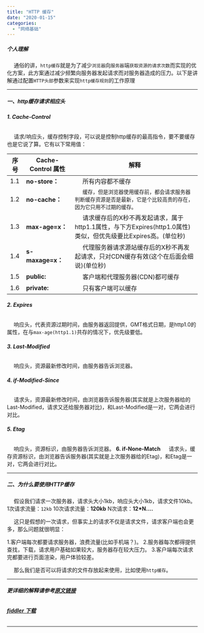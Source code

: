 ```yaml
---
title: "HTTP 缓存"
date: "2020-01-15"
categories: 
  - "网络基础"
---
```


##### 个人理解

  通俗的讲，`http缓存`就是为了减少`浏览器`向`服务器`端`获取资源的请求次数`而实现的优化方案，此方案通过减少频繁向服务器发起请求而对服务器造成的压力。以下是讲解通过配置`HTTP头部`参数来实现`http缓存规则`的工作原理

* * *

##### 一、http缓存请求相应头

###### **1\. Cache-Control**

  请求/响应头，缓存控制字段，可以说是控制http缓存的最高指令，要不要缓存也是它说了算。它有以下常用值：

| 序号 | **Cache-Control** 属性 | 解释 |
| --- | --- | --- |
| 1.1 | **no-store：** |   所有内容都不缓存 |
| 1.2 | **no-cache：** |   `缓存，但是浏览器使用缓存前，都会请求服务器判断缓存资源是否是最新，它是个比较高贵的存在，因为它只用不过期的缓存。` |
| 1.3 | **max-age=x：** |   请求缓存后的X秒不再发起请求，属于http1.1属性，与下方Expires(http1.0属性)类似，但优先级要比Expires高。(单位秒) |
| 1.4 | **s-maxage=x：** |   代理服务器请求源站缓存后的X秒不再发起请求，只对CDN缓存有效(这个在后面会细说)(单位秒) |
| 1.5 | **public:** |   客户端和代理服务器(CDN)都可缓存 |
| 1.6 | **private:** |   只有客户端可以缓存 |

###### **2\. Expires**

  响应头，代表资源过期时间，由服务器返回提供，GMT格式日期，是http1.0的属性，在与`max-age(http1.1)`共存的情况下，优先级要低。

###### **3\. Last-Modified**

  响应头，资源最新修改时间，由服务器告诉浏览器。

###### **4\. if-Modified-Since**

  请求头，资源最新修改时间，由浏览器告诉服务器(其实就是上次服务器给的Last-Modified，请求又还给服务器对比)，和Last-Modified是一对，它两会进行对比。

###### **5\. Etag**

  响应头，资源标识，由服务器告诉浏览器。 **6\. if-None-Match**   请求头，缓存资源标识，由浏览器告诉服务器(其实就是上次服务器给的Etag)，和Etag是一对，它两会进行对比。

* * *

##### 二、为什么要使用HTTP缓存

  假设我们请求一次服务器，请求头大小1kb，响应头大小1kb，请求文件10kb。 1次请求流量：`12kb` 10次请求流量：**120kb** N次请求：**12\*N....**

  这只是假想的一次请求，但事实上的请求不仅是请求文件，请求客户端也会更多，那么问题就很明显：

1.客户端每次都要请求服务器，浪费流量(比如手机端？)。 2.服务器每次都得提供查找，下载，请求用户基础如果较大，服务器存在较大压力。 3.客户端每次请求完都要进行页面渲染，用户体验较差。

  那么我们是否可以将请求的文件存放起来使用，比如使用`http缓存`。

* * *

###### **更详细的解释请参考[原文链接](https://www.cnblogs.com/echolun/p/9419517.html "原文链接")**

###### **[fiddler 下载](https://www.telerik.com/download/fiddler "fiddler 下载")**

* * *
